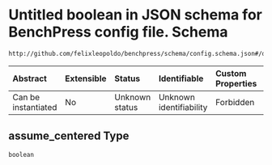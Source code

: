 # Untitled boolean in JSON schema for BenchPress config file. Schema

```txt
http://github.com/felixleopoldo/benchpress/schema/config.schema.json#/definitions/sklearn_glasso/properties/assume_centered
```



| Abstract            | Extensible | Status         | Identifiable            | Custom Properties | Additional Properties | Access Restrictions | Defined In                                                                    |
| :------------------ | :--------- | :------------- | :---------------------- | :---------------- | :-------------------- | :------------------ | :---------------------------------------------------------------------------- |
| Can be instantiated | No         | Unknown status | Unknown identifiability | Forbidden         | Allowed               | none                | [config.schema.json*](../../../out/config.schema.json "open original schema") |

## assume_centered Type

`boolean`
